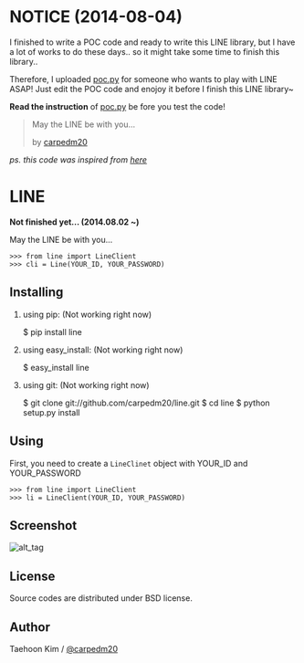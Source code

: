 
NOTICE (2014-08-04)
====================

I finished to write a POC code and ready to write this LINE library, but I have a lot of works to do these days.. so it might take some time to finish this library..

Therefore, I uploaded [poc.py](poc.py) for someone who wants to play with LINE ASAP! Just edit the POC code and enojoy it before I finish this LINE library~

**Read the instruction** of [poc.py](poc.py#L10) be fore you test the code!

> May the LINE be with you...
> 
> by [carpedm20](http://carpedm20.github.io/about/)

*ps. this code was inspired from [here](http://ssut-dev.tumblr.com/post/79956444735/using-line-with-apache-thrift-protocol)*


LINE
====

**Not finished yet... (2014.08.02 ~)**

May the LINE be with you...

    >>> from line import LineClient
    >>> cli = Line(YOUR_ID, YOUR_PASSWORD)

Installing
----------

1. using pip: (Not working right now)

    $ pip install line

1. using easy_install: (Not working right now)

    $ easy_install line 

1. using git: (Not working right now)

    $ git clone git://github.com/carpedm20/line.git
    $ cd line
    $ python setup.py install

Using
-----

First, you need to create a `LineClinet` object with YOUR_ID and YOUR_PASSWORD

    >>> from line import LineClient
    >>> li = LineClient(YOUR_ID, YOUR_PASSWORD)


Screenshot
----------

![alt_tag](http://3.bp.blogspot.com/-FX3ONLEKBBY/U9xJD8JkJbI/AAAAAAAAF2Q/1E7VXOkvYAI/s1600/%E1%84%89%E1%85%B3%E1%84%8F%E1%85%B3%E1%84%85%E1%85%B5%E1%86%AB%E1%84%89%E1%85%A3%E1%86%BA+2014-08-02+%E1%84%8B%E1%85%A9%E1%84%8C%E1%85%A5%E1%86%AB+10.47.15.png)


License
-------

Source codes are distributed under BSD license.


Author
------

Taehoon Kim / [@carpedm20](http://carpedm20.github.io/about/)
